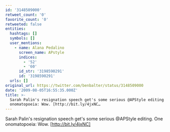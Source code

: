 ```yaml
---
id: '3148509000'
retweet_count: '0'
favorite_count: '0'
retweeted: false
entities:
  hashtags: []
  symbols: []
  user_mentions:
    - name: Alana Pedalino
      screen_name: APstyle
      indices:
        - '52'
        - '60'
      id_str: '3198590291'
      id: '3198590291'
  urls: []
original_url: https://twitter.com/benbalter/status/3148509000
date: '2009-08-05T16:55:35.000Z'
title: >-
  Sarah Palin's resignation speech get's some serious @APStyle editing. One
  onomatopoeia: Wow. [http://bit.ly/4jxNC…
---
```


Sarah Palin's resignation speech get's some serious @APStyle editing. One onomatopoeia: Wow. [http://bit.ly/4jxNC]
